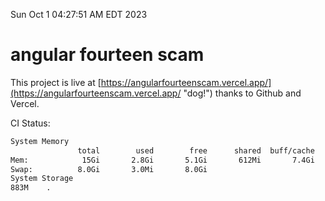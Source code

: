 Sun Oct  1 04:27:51 AM EDT 2023

# angular fourteen scam


This project is live at [https://angularfourteenscam.vercel.app/](https://angularfourteenscam.vercel.app/ "dog!") thanks to Github and Vercel.

CI Status: 

```bash
System Memory
               total        used        free      shared  buff/cache   available
Mem:            15Gi       2.8Gi       5.1Gi       612Mi       7.4Gi        11Gi
Swap:          8.0Gi       3.0Mi       8.0Gi
System Storage
883M	.
